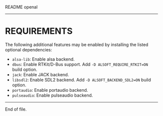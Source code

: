 README openal

---


REQUIREMENTS
============

The following additional features may be enabled by installing the listed
optional dependencies:

* `alsa-lib`:   Enable alsa backend.
* `dbus`:       Enable RTKit/D-Bus support.
                Add `-D ALSOFT_REQUIRE_RTKIT=ON` build option.
* `jack`:       Enable JACK backend.
* `libsdl2`:    Enable SDL2 backend.
                Add `-D ALSOFT_BACKEND_SDL2=ON` build option.
* `portaudio`:  Enable portaudio backend.
* `pulseaudio`: Enable pulseaudio backend.


---

End of file.
